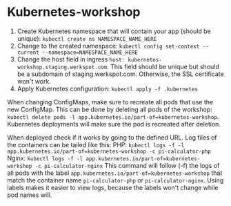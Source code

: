 # Kubernetes-workshop

1. Create Kubernetes namespace that will contain your app (should be unique): `kubectl create ns NAMESPACE_NAME_HERE`
2. Change to the created namespace: `kubectl config set-context --current --namespace=NAMESPACE_NAME_HERE`
3. Change the host field in ingress `host: kubernetes-workshop.staging.werkspot.com`. This field should be unique but
   should be a subdomain of staging.werkspot.com. Otherwise, the SSL certificate won't work.
3. Apply Kubernetes configuration: `kubectl apply -f .kubernetes`

When changing ConfigMaps, make sure to recreate all pods that use the new ConfigMap.
This can be done by deleting all pods of the workshop:
`kubectl delete pods -l app.kubernetes.io/part-of=kubernetes-workshop`.
Kubernetes deployments will make sure the pod is recreated after deletion.

When deployed check if it works by going to the defined URL.
Log files of the containers can be tailed like this:
PHP: `kubectl logs -f -l app.kubernetes.io/part-of=kubernetes-workshop -c pi-calculator-php`
Nginx: `kubectl logs -f -l app.kubernetes.io/part-of=kubernetes-workshop -c pi-calculator-nginx`
This command will follow (-f) the logs of all pods with the label `app.kubernetes.io/part-of=kubernetes-workshop` that
match the container name `pi-calculator-php` or `pi-calculator-nginx`. Using labels makes it easier to view logs,
because the labels won't change while pod names will.
